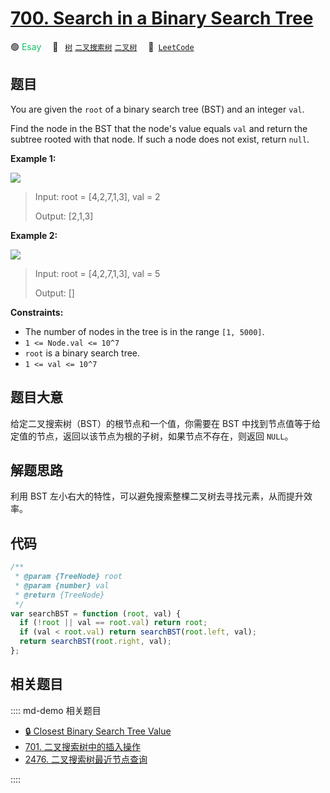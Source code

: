 # [700. Search in a Binary Search Tree](https://leetcode.com/problems/search-in-a-binary-search-tree/)

🟢 <font color=#15bd66>Esay</font>&emsp; 🔖&ensp; [`树`](/leetcode/outline/tag/tree.md) [`二叉搜索树`](/leetcode/outline/tag/binary-search-tree.md) [`二叉树`](/leetcode/outline/tag/binary-tree.md)&emsp; 🔗&ensp;[`LeetCode`](https://leetcode.com/problems/search-in-a-binary-search-tree/)

## 题目

You are given the `root` of a binary search tree (BST) and an integer `val`.

Find the node in the BST that the node's value equals `val` and return the
subtree rooted with that node. If such a node does not exist, return `null`.

**Example 1:**

![](https://assets.leetcode.com/uploads/2021/01/12/tree1.jpg)

> Input: root = [4,2,7,1,3], val = 2
>
> Output: [2,1,3]

**Example 2:**

![](https://assets.leetcode.com/uploads/2021/01/12/tree2.jpg)

> Input: root = [4,2,7,1,3], val = 5
>
> Output: []

**Constraints:**

- The number of nodes in the tree is in the range `[1, 5000]`.
- `1 <= Node.val <= 10^7`
- `root` is a binary search tree.
- `1 <= val <= 10^7`

## 题目大意

给定二叉搜索树（BST）的根节点和一个值，你需要在 BST 中找到节点值等于给定值的节点，返回以该节点为根的子树，如果节点不存在，则返回 `NULL`。

## 解题思路

利用 BST 左小右大的特性，可以避免搜索整棵二叉树去寻找元素，从而提升效率。

## 代码

```javascript
/**
 * @param {TreeNode} root
 * @param {number} val
 * @return {TreeNode}
 */
var searchBST = function (root, val) {
  if (!root || val == root.val) return root;
  if (val < root.val) return searchBST(root.left, val);
  return searchBST(root.right, val);
};
```

## 相关题目

:::: md-demo 相关题目

- [🔒 Closest Binary Search Tree Value](https://leetcode.com/problems/closest-binary-search-tree-value)
- [701. 二叉搜索树中的插入操作](./0701.md)
- [2476. 二叉搜索树最近节点查询](https://leetcode.com/problems/closest-nodes-queries-in-a-binary-search-tree)

::::
